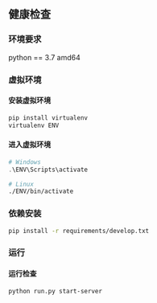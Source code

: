 ## 健康检查

### 环境要求

python == 3.7 amd64

### 虚拟环境

#### 安装虚拟环境

```bash
pip install virtualenv
virtualenv ENV
```

#### 进入虚拟环境

```powershell
# Windows
.\ENV\Scripts\activate
```

```bash
# Linux
./ENV/bin/activate
```

### 依赖安装

```bash
pip install -r requirements/develop.txt
```

### 运行

#### 运行检查

```bash
python run.py start-server
```
